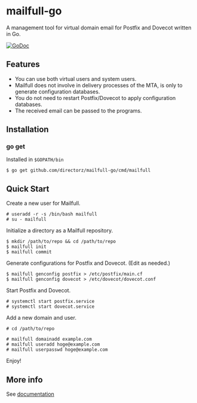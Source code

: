 mailfull-go
===========

A management tool for virtual domain email for Postfix and Dovecot written in Go.

[![GoDoc](https://godoc.org/github.com/directorz/mailfull-go?status.svg)](https://godoc.org/github.com/directorz/mailfull-go)

Features
--------

- You can use both virtual users and system users.
- Mailfull does not involve in delivery processes of the MTA, is only to generate configuration databases.
- You do not need to restart Postfix/Dovecot to apply configuration databases.
- The received email can be passed to the programs.

Installation
------------

### go get

Installed in `$GOPATH/bin`

```
$ go get github.com/directorz/mailfull-go/cmd/mailfull
```

Quick Start
-----------

Create a new user for Mailfull.

```
# useradd -r -s /bin/bash mailfull
# su - mailfull
```

Initialize a directory as a Mailfull repository.

```
$ mkdir /path/to/repo && cd /path/to/repo
$ mailfull init
$ mailfull commit
```

Generate configurations for Postfix and Dovecot. (Edit as needed.)

```
$ mailfull genconfig postfix > /etc/postfix/main.cf
$ mailfull genconfig dovecot > /etc/dovecot/dovecot.conf
```

Start Postfix and Dovecot.

```
# systemctl start postfix.service
# systemctl start dovecot.service
```

Add a new domain and user.

```
# cd /path/to/repo

# mailfull domainadd example.com
# mailfull useradd hoge@example.com
# mailfull userpasswd hoge@example.com
```

Enjoy!

More info
---------

See [documentation](doc/README.md)
